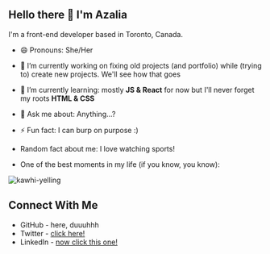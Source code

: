 ## Hello there 👋 I'm Azalia

I'm a front-end developer based in Toronto, Canada. 
* 😄 Pronouns: She/Her
* 🔭 I’m currently working on fixing old projects (and portfolio) while (trying to) create new projects. We'll see how that goes 
* 🌱 I’m currently learning: mostly **JS & React** for now but I'll never forget my roots **HTML & CSS**
* 💬 Ask me about: Anything...?
* ⚡ Fun fact: I can burp on purpose :)

* Random fact about me: I love watching sports!
* One of the best moments in my life (if you know, you know): 

![kawhi-yelling](https://media.giphy.com/media/QuUAMw3daPVlRyCjd0/giphy.gif)

## Connect With Me
* GitHub - here, duuuhhh
* Twitter - [click here!](https://twitter.com/AzaliaLoeciano)
* LinkedIn - [now click this one!](https://linkedin.com/in/azalialoeciano)


